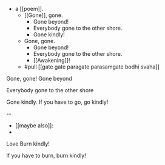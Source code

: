- a [[poem]].
  - [[Gone]], gone.
    - Gone beyond!
    - Everybody gone to the other shore.
    - Gone kindly!
  - Gone, gone.
    - Gone beyond!
    - Everybody gone to the other shore.
    - [[Awakening]]!
  - #pull [[gate gate paragate parasamgate bodhi svaha]]

Gone, gone!
Gone beyond

Everybody gone to the other shore

Gone kindly.
If you have to go, go kindly!

--

- [[maybe also]]:
-
Love
Burn kindly!

If you have to burn,
   burn kindly!
